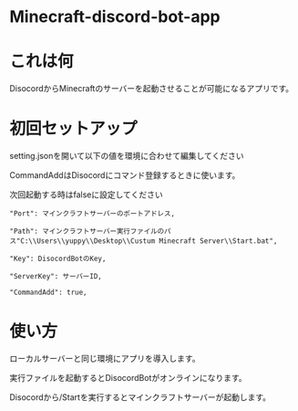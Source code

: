 # Minecraft-discord-bot-app

# これは何
DisocordからMinecraftのサーバーを起動させることが可能になるアプリです。

# 初回セットアップ

setting.jsonを開いて以下の値を環境に合わせて編集してください

CommandAddはDisocordにコマンド登録するときに使います。

次回起動する時はfalseに設定してください
```
"Port": マインクラフトサーバーのポートアドレス,

"Path": マインクラフトサーバー実行ファイルのパス"C:\\Users\\yuppy\\Desktop\\Custum Minecraft Server\\Start.bat",

"Key": DisocordBotのKey,

"ServerKey": サーバーID,

"CommandAdd": true,
```

# 使い方
ローカルサーバーと同じ環境にアプリを導入します。

実行ファイルを起動するとDisocordBotがオンラインになります。

Disocordから/Startを実行するとマインクラフトサーバーが起動します。
